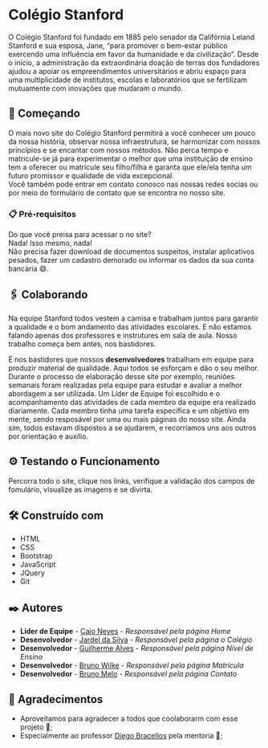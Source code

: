 # Colégio Stanford

O Colégio Stanford foi fundado em 1885 pelo senador da Califórnia Leland Stanford e sua esposa, Jane, “para promover o bem-estar público exercendo uma influência em favor da humanidade e da civilização”.
Desde o início, a administração da extraordinária doação de terras dos fundadores ajudou a apoiar os empreendimentos universitários e abriu espaço para uma multiplicidade de institutos, escolas e laboratórios
que se fertilizam mutuamente com inovações que mudaram o mundo.

## 🚀 Começando

O mais novo site do Colégio Stanford permitirá a você conhecer um pouco da nossa história, observar nossa infraestrutura, se harmonizar com nossos princípios e se encantar com nossos métodos.
Não perca tempo e matricule-se já para experimentar o melhor que uma instituição de ensino tem a oferecer ou matricule seu filho/filha e garanta que ele/ela tenha um futuro promissor e qualidade de vida excepcional.<br />
Você também pode entrar em contato conosco nas nossas redes socias ou por meio do formulário de contato que se encontra no nosso site.

### 📋 Pré-requisitos

Do que você preisa para acessar o no site?<br /> 
Nada! Isso mesmo, nada!<br />
Não precisa fazer download de documentos suspeitos, instalar aplicativos pesados, fazer um cadastro demorado ou informar os dados da sua conta bancária 😄.<br />

## 🖇️ Colaborando

<p> Na equipe Stanford todos vestem a camisa e trabalham juntos para garantir a qualidade e o bom andamento das atividades escolares.
E não estamos falando apenas dos professores e instrutures em sala de aula. Nosso trabalho começa bem antes, nos bastidores. </p>

<p> É nos bastidores que nossos <strong>desenvolvedores</strong> trabalham em equipe para produzir material de qualidade. Aqui todos se esforçam e dão o seu melhor.<br />
Durante o processo de elaboração desse site por exemplo, reuniões semanais foram realizadas pela equipe para estudar e avaliar a melhor abordagem a ser utilizada.
Um Líder de Equipe foi escolhido e o acompanhamento das atividades de cada membro da equipe era realizado diariamente.
Cada membro tinha uma tarefa específica e um objetivo em mente, sendo resposável por uma ou mais páginas do nosso site. Ainda sim, todos estavam dispostos a se ajudarem, e recorríamos uns aos outros por orientação e auxílio.

## ⚙️ Testando o Funcionamento

Percorra todo o site, clique nos links, verifique a validação dos campos de fomulário, visualize as imagens e se divirta.

## 🛠️ Construído com

* HTML
* CSS
* Bootstrap
* JavaScript
* JQuery
* Git

## ✒️ Autores

* **Líder de Equipe** - [Caio Neves](https://www.linkedin.com/in/caio-neves-dos-santos-a1a1a8185/) - *Responsável pela página Home* 
* **Desenvolvedor** - [Jardel da Silva](https://www.linkedin.com/in/jardel-da-silva/) - *Responsável pela página o Colégio*
* **Desenvolvedor** - [Guilherme Alves](https://www.linkedin.com/in/gustavo-alves-da-silva-432077215) - *Responsável pela página Nível de Ensino* 
* **Desenvolvedor** - [Bruno Wilke](https://www.linkedin.com/in/brunowilke/) - *Responsável pela página Matrícula*
* **Desenvolvedor** - [Bruno Melo](http://linkedin.com/in/brunofmelo) - *Responsável pela página Contato*



## 🎁 Agradecimentos

* Aproveitamos para agradecer a todos que coolaborarm com esse projeto 📢;
* Especialmente ao professor [Diego Bracellos](https://www.linkedin.com/in/diego-bracellos-90019a115/) pela mentoria 📢;

